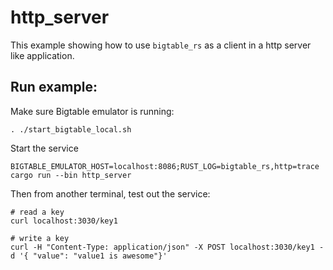 # http_server

This example showing how to use `bigtable_rs` as a client in a http server like application.

## Run example:

Make sure Bigtable emulator is running:

```
. ./start_bigtable_local.sh
```

Start the service

```
BIGTABLE_EMULATOR_HOST=localhost:8086;RUST_LOG=bigtable_rs,http=trace cargo run --bin http_server
```

Then from another terminal, test out the service:

```
# read a key
curl localhost:3030/key1

# write a key
curl -H "Content-Type: application/json" -X POST localhost:3030/key1 -d '{ "value": "value1 is awesome"}'
```
